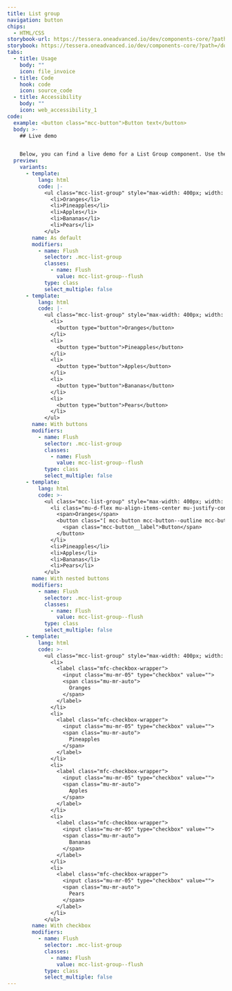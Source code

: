 ```yaml
---
title: List group
navigation: button
chips:
  - HTML/CSS
storybook-url: https://tessera.oneadvanced.io/dev/components-core/?path=/docs/html-button--as-default
storybook: https://tessera.oneadvanced.io/dev/components-core/?path=/docs/html-list-group--with-buttons
tabs:
  - title: Usage
    body: ""
    icon: file_invoice
  - title: Code
    hook: code
    icon: source_code
  - title: Accessibility
    body: ""
    icon: web_accessibility_1
code:
  example: <button class="mcc-button">Button text</button>
  body: >-
    ## Live demo


    Below, you can find a live demo for a List Group component. Use the drop-down menus and radio buttons to view the different List Group Types and Variants.
  preview:
    variants:
      - template:
          lang: html
          code: |-
            <ul class="mcc-list-group" style="max-width: 400px; width: 100%">
              <li>Oranges</li>
              <li>Pineapples</li>
              <li>Apples</li>
              <li>Bananas</li>
              <li>Pears</li>
            </ul>
        name: As default
        modifiers:
          - name: Flush
            selector: .mcc-list-group
            classes:
              - name: Flush
                value: mcc-list-group--flush
            type: class
            select_multiple: false
      - template:
          lang: html
          code: |-
            <ul class="mcc-list-group" style="max-width: 400px; width: 100%">
              <li>
                <button type="button">Oranges</button>
              </li>
              <li>
                <button type="button">Pineapples</button>
              </li>
              <li>
                <button type="button">Apples</button>
              </li>
              <li>
                <button type="button">Bananas</button>
              </li>
              <li>
                <button type="button">Pears</button>
              </li>
            </ul>
        name: With buttons
        modifiers:
          - name: Flush
            selector: .mcc-list-group
            classes:
              - name: Flush
                value: mcc-list-group--flush
            type: class
            select_multiple: false
      - template:
          lang: html
          code: >-
            <ul class="mcc-list-group" style="max-width: 400px; width: 100%">
              <li class="mu-d-flex mu-align-items-center mu-justify-content-between">
                <span>Oranges</span>
                <button class="[ mcc-button mcc-button--outline mcc-button--sm ] [ mu-ml-auto mu-w-auto ]" aria-haspopup="true">
                  <span class="mcc-button__label">Button</span>
                </button>
              </li>
              <li>Pineapples</li>
              <li>Apples</li>
              <li>Bananas</li>
              <li>Pears</li>
            </ul>
        name: With nested buttons
        modifiers:
          - name: Flush
            selector: .mcc-list-group
            classes:
              - name: Flush
                value: mcc-list-group--flush
            type: class
            select_multiple: false
      - template:
          lang: html
          code: >-
            <ul class="mcc-list-group" style="max-width: 400px; width: 100%">
              <li>
                <label class="mfc-checkbox-wrapper">
                  <input class="mu-mr-05" type="checkbox" value="">
                  <span class="mu-mr-auto">
                    Oranges
                  </span>
                </label>
              </li>
              <li>
                <label class="mfc-checkbox-wrapper">
                  <input class="mu-mr-05" type="checkbox" value="">
                  <span class="mu-mr-auto">
                    Pineapples
                  </span>
                </label>
              </li>
              <li>
                <label class="mfc-checkbox-wrapper">
                  <input class="mu-mr-05" type="checkbox" value="">
                  <span class="mu-mr-auto">
                    Apples
                  </span>
                </label>
              </li>
              <li>
                <label class="mfc-checkbox-wrapper">
                  <input class="mu-mr-05" type="checkbox" value="">
                  <span class="mu-mr-auto">
                    Bananas
                  </span>
                </label>
              </li>
              <li>
                <label class="mfc-checkbox-wrapper">
                  <input class="mu-mr-05" type="checkbox" value="">
                  <span class="mu-mr-auto">
                    Pears
                  </span>
                </label>
              </li>
            </ul>
        name: With checkbox
        modifiers:
          - name: Flush
            selector: .mcc-list-group
            classes:
              - name: Flush
                value: mcc-list-group--flush
            type: class
            select_multiple: false
---
```

